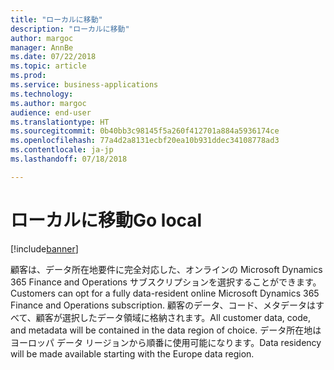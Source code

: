 ```yaml
---
title: "ローカルに移動"
description: "ローカルに移動"
author: margoc
manager: AnnBe
ms.date: 07/22/2018
ms.topic: article
ms.prod: 
ms.service: business-applications
ms.technology: 
ms.author: margoc
audience: end-user
ms.translationtype: HT
ms.sourcegitcommit: 0b40bb3c98145f5a260f412701a884a5936174ce
ms.openlocfilehash: 77a4d2a8131ecbf20ea10b931ddec34108778ad3
ms.contentlocale: ja-jp
ms.lasthandoff: 07/18/2018

---
```

#  <a name="go-local"></a><span data-ttu-id="3a6ee-103">ローカルに移動</span><span class="sxs-lookup"><span data-stu-id="3a6ee-103">Go local</span></span>

[!include[banner](../../includes/banner.md)]


<span data-ttu-id="3a6ee-104">顧客は、データ所在地要件に完全対応した、オンラインの Microsoft Dynamics 365 Finance and Operations サブスクリプションを選択することができます。</span><span class="sxs-lookup"><span data-stu-id="3a6ee-104">Customers can opt for a fully data-resident online Microsoft Dynamics 365 Finance and Operations subscription.</span></span> <span data-ttu-id="3a6ee-105">顧客のデータ、コード、メタデータはすべて、顧客が選択したデータ領域に格納されます。</span><span class="sxs-lookup"><span data-stu-id="3a6ee-105">All customer data, code, and metadata will be contained in the data region of choice.</span></span> <span data-ttu-id="3a6ee-106">データ所在地はヨーロッパ データ リージョンから順番に使用可能になります。</span><span class="sxs-lookup"><span data-stu-id="3a6ee-106">Data residency will be made available starting with the Europe data region.</span></span>

